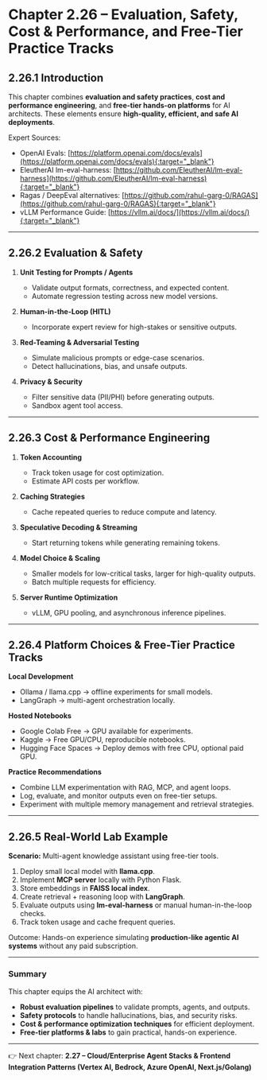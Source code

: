 ﻿# Chapter 2.26 – Evaluation, Safety, Cost & Performance, and Free-Tier Practice Tracks

## 2.26.1 Introduction

This chapter combines **evaluation and safety practices**, **cost and performance engineering**, and **free-tier hands-on platforms** for AI architects. These elements ensure **high-quality, efficient, and safe AI deployments**.

Expert Sources:

- OpenAI Evals: [https://platform.openai.com/docs/evals](https://platform.openai.com/docs/evals){:target="_blank"}
- EleutherAI lm-eval-harness: [https://github.com/EleutherAI/lm-eval-harness](https://github.com/EleutherAI/lm-eval-harness){:target="_blank"}
- Ragas / DeepEval alternatives: [https://github.com/rahul-garg-0/RAGAS](https://github.com/rahul-garg-0/RAGAS){:target="_blank"}
- vLLM Performance Guide: [https://vllm.ai/docs/](https://vllm.ai/docs/){:target="_blank"}

---

## 2.26.2 Evaluation & Safety

1. **Unit Testing for Prompts / Agents**

   - Validate output formats, correctness, and expected content.
   - Automate regression testing across new model versions.

2. **Human-in-the-Loop (HITL)**

   - Incorporate expert review for high-stakes or sensitive outputs.

3. **Red-Teaming & Adversarial Testing**

   - Simulate malicious prompts or edge-case scenarios.
   - Detect hallucinations, bias, and unsafe outputs.

4. **Privacy & Security**
   - Filter sensitive data (PII/PHI) before generating outputs.
   - Sandbox agent tool access.

---

## 2.26.3 Cost & Performance Engineering

1. **Token Accounting**

   - Track token usage for cost optimization.
   - Estimate API costs per workflow.

2. **Caching Strategies**

   - Cache repeated queries to reduce compute and latency.

3. **Speculative Decoding & Streaming**

   - Start returning tokens while generating remaining tokens.

4. **Model Choice & Scaling**

   - Smaller models for low-critical tasks, larger for high-quality outputs.
   - Batch multiple requests for efficiency.

5. **Server Runtime Optimization**
   - vLLM, GPU pooling, and asynchronous inference pipelines.

---

## 2.26.4 Platform Choices & Free-Tier Practice Tracks

**Local Development**

- Ollama / llama.cpp → offline experiments for small models.
- LangGraph → multi-agent orchestration locally.

**Hosted Notebooks**

- Google Colab Free → GPU available for experiments.
- Kaggle → Free GPU/CPU, reproducible notebooks.
- Hugging Face Spaces → Deploy demos with free CPU, optional paid GPU.

**Practice Recommendations**

- Combine LLM experimentation with RAG, MCP, and agent loops.
- Log, evaluate, and monitor outputs even on free-tier setups.
- Experiment with multiple memory management and retrieval strategies.

---

## 2.26.5 Real-World Lab Example

**Scenario:** Multi-agent knowledge assistant using free-tier tools.

1. Deploy small local model with **llama.cpp**.
2. Implement **MCP server** locally with Python Flask.
3. Store embeddings in **FAISS local index**.
4. Create retrieval + reasoning loop with **LangGraph**.
5. Evaluate outputs using **lm-eval-harness** or manual human-in-the-loop checks.
6. Track token usage and cache frequent queries.

Outcome: Hands-on experience simulating **production-like agentic AI systems** without any paid subscription.

---

### Summary

This chapter equips the AI architect with:

- **Robust evaluation pipelines** to validate prompts, agents, and outputs.
- **Safety protocols** to handle hallucinations, bias, and security risks.
- **Cost & performance optimization techniques** for efficient deployment.
- **Free-tier platforms & labs** to gain practical, hands-on experience.

---

👉 Next chapter: **2.27 – Cloud/Enterprise Agent Stacks & Frontend Integration Patterns (Vertex AI, Bedrock, Azure OpenAI, Next.js/Golang)**


